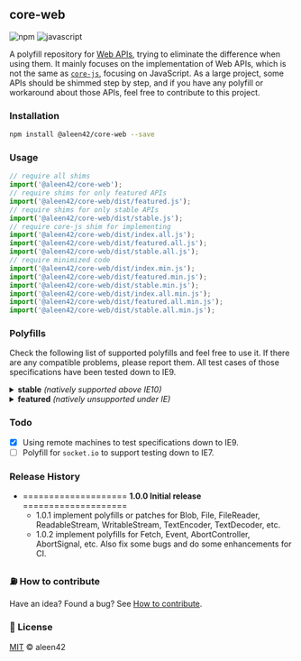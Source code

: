 <!-- AUTOMATICALLY GENERATED BY RUNNING: npm run document -->
## core-web

![npm](https://badges.aleen42.com/src/npm.svg) ![javascript](https://badges.aleen42.com/src/javascript.svg)

A polyfill repository for [Web APIs](https://developer.mozilla.org/en-US/docs/Web/API), trying to eliminate the difference when using them. It mainly focuses on the implementation of Web APIs, which is not the same as [`core-js`](https://github.com/zloirock/core-js/), focusing on JavaScript. As a large project, some APIs should be shimmed step by step, and if you have any polyfill or workaround about those APIs, feel free to contribute to this project.

### Installation

```bash
npm install @aleen42/core-web --save
```

### Usage

```js
// require all shims
import('@aleen42/core-web');
// require shims for only featured APIs
import('@aleen42/core-web/dist/featured.js');
// require shims for only stable APIs
import('@aleen42/core-web/dist/stable.js');
// require core-js shim for implementing
import('@aleen42/core-web/dist/index.all.js');
import('@aleen42/core-web/dist/featured.all.js');
import('@aleen42/core-web/dist/stable.all.js');
// require minimized code
import('@aleen42/core-web/dist/index.min.js');
import('@aleen42/core-web/dist/featured.min.js');
import('@aleen42/core-web/dist/stable.min.js');
import('@aleen42/core-web/dist/index.all.min.js');
import('@aleen42/core-web/dist/featured.all.min.js');
import('@aleen42/core-web/dist/stable.all.min.js');
```

### Polyfills

Check the following list of supported polyfills and feel free to use it. If there are any compatible problems, please report them. All test cases of those specifications have been tested down to IE9.

<details>
    <summary><b>stable</b> <i>(natively supported above IE10)</i></summary>
    <ul>
        <li>Blob (<a href="https://developer.mozilla.org/en-US/docs/Web/API/Blob/Blob" target=_blank>constructor</a>, <a href="https://developer.mozilla.org/en-US/docs/Web/API/Blob/stream" target=_blank>stream</a>, <a href="https://developer.mozilla.org/en-US/docs/Web/API/Blob/arrayBuffer" target=_blank>arrayBuffer</a>, <a href="https://developer.mozilla.org/en-US/docs/Web/API/Blob/text" target=_blank>text</a>)<ul><li><i>IE9- throws &quot;Access is denied&quot; when fetching blob URL.
</i></li></ul></li>
        <li>Event (<a href="https://developer.mozilla.org/en-US/docs/Web/API/Event/Event" target=_blank>constructor</a>, <a href="https://developer.mozilla.org/en-US/docs/Web/API/Event/preventDefault" target=_blank>preventDefault</a>, <a href="https://developer.mozilla.org/en-US/docs/Web/API/Event/stopPropagation" target=_blank>stopPropagation</a>, <a href="https://developer.mozilla.org/en-US/docs/Web/API/Event/stopImmediatePropagation" target=_blank>stopImmediatePropagation</a>, <a href="https://developer.mozilla.org/en-US/docs/Web/API/EventTarget/addEventListener" target=_blank>addEventListener</a>, <a href="https://developer.mozilla.org/en-US/docs/Web/API/EventTarget/removeEventListener" target=_blank>removeEventListener</a>, <a href="https://developer.mozilla.org/en-US/docs/Web/API/EventTarget/dispatchEvent" target=_blank>dispatchEvent</a>)</li>
        <li>File (<a href="https://developer.mozilla.org/en-US/docs/Web/API/File/File" target=_blank>constructor</a>)</li>
        <li>FileReader (<a href="https://developer.mozilla.org/en-US/docs/Web/API/FileReader/FileReader" target=_blank>constructor</a>)</li>
        <li><a href="https://developer.mozilla.org/en-US/docs/Web/API/FormData" target=_blank>FormData</a></li>
        <li>Global (<a href="https://developer.mozilla.org/en-US/docs/Web/API/atob" target=_blank>atob</a>, <a href="https://developer.mozilla.org/en-US/docs/Web/API/btoa" target=_blank>btoa</a>, <a href="https://developer.mozilla.org/en-US/docs/Web/API/console" target=_blank>console</a>)<ul><li><i>only avoid NPE exceptions of calling <code>window.console</code> under IE8 / IE9.
</i></li></ul></li>
        <li>HTMLElement (<a href="https://developer.mozilla.org/en-US/docs/Web/API/HTMLElement/focus" target=_blank>focus</a>)</li>
        <li>HTMLOptionElement (<a href="https://developer.mozilla.org/en-US/docs/Web/API/HTMLOptionElement/Option" target=_blank>Option</a>)</li>
        <li>URL (<a href="https://developer.mozilla.org/en-US/docs/Web/API/URL/URL" target=_blank>constructor</a>, <a href="https://developer.mozilla.org/en-US/docs/Web/API/URLSearchParams/URLSearchParams" target=_blank>URLSearchParams</a>)</li>
        <li>XMLHttpRequest (<a href="https://developer.mozilla.org/en-US/docs/Web/API/XMLHttpRequest/send" target=_blank>send</a>)</li>
    </ul>
</details>
<details>
    <summary><b>featured</b> <i>(natively unsupported under IE)</i></summary>
    <ul>
        <li>Abort (<a href="https://developer.mozilla.org/en-US/docs/Web/API/AbortController" target=_blank>AbortController</a>, <a href="https://developer.mozilla.org/en-US/docs/Web/API/AbortSignal" target=_blank>AbortSignal</a>)</li>
        <li>Fetch (<a href="https://developer.mozilla.org/en-US/docs/Web/API/Fetch_API" target=_blank>Fetch_API</a>, <a href="https://developer.mozilla.org/en-US/docs/Web/API/Headers" target=_blank>Headers</a>, <a href="https://developer.mozilla.org/en-US/docs/Web/API/Request" target=_blank>Request</a>, <a href="https://developer.mozilla.org/en-US/docs/Web/API/Response" target=_blank>Response</a>, <a href="https://developer.mozilla.org/en-US/docs/Web/API/Request/credentials" target=_blank>credentials</a>)<ul><li><i><code>XMLRequestHttp</code> returns a text rather than a <code>Blob</code> under IE9-, and it means that <code>fetch()</code> cannot handle <code>utf-16le</code> data.
</i></li><li><i><code>XMLHttpRequest</code> returns a text rather than a <code>Blob</code> under IE9-, and it means that <code>fetch()</code> cannot handle <code>utf-16le</code> data.
</i></li><li><i>native <code>fetch()</code> <a href="https://github.com/github/fetch/pull/1119">won't normalize</a> the <code>patch</code> method as uppercase.
</i></li><li><i><a href="https://developer.mozilla.org/en-US/docs/Web/API/Request/credentials"><code>credentials</code></a> is not supported under IE9-.
</i></li></ul></li>
        <li>Streams (<a href="https://developer.mozilla.org/en-US/docs/Web/API/ReadableStream" target=_blank>ReadableStream</a>, <a href="https://developer.mozilla.org/en-US/docs/Web/API/WritableStream" target=_blank>WritableStream</a>)</li>
        <li>Text (<a href="https://developer.mozilla.org/en-US/docs/Web/API/TextEncoder" target=_blank>TextEncoder</a>, <a href="https://developer.mozilla.org/en-US/docs/Web/API/TextDecoder" target=_blank>TextDecoder</a>)</li>
    </ul>
</details>

### Todo

- [x] Using remote machines to test specifications down to IE9.
- [ ] Polyfill for `socket.io` to support testing down to IE7.

### Release History

* ==================== **1.0.0 Initial release** ====================
    * 1.0.1 implement polyfills or patches for Blob, File, FileReader, ReadableStream, WritableStream, TextEncoder, TextDecoder, etc.
    * 1.0.2 implement polyfills for Fetch, Event, AbortController, AbortSignal, etc. Also fix some bugs and do some enhancements for CI.

### :fuelpump: How to contribute

Have an idea? Found a bug? See [How to contribute](https://wiki.aleen42.com/contribution.html).

### :scroll: License

[MIT](https://wiki.aleen42.com/MIT.html) © aleen42
